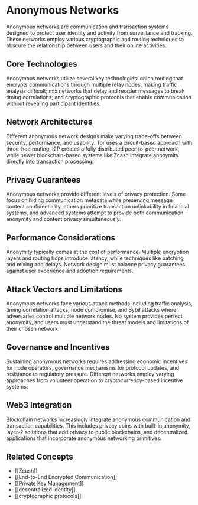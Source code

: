 # Anonymous Networks

Anonymous networks are communication and transaction systems designed to protect user identity and activity from surveillance and tracking. These networks employ various cryptographic and routing techniques to obscure the relationship between users and their online activities.

## Core Technologies

Anonymous networks utilize several key technologies: onion routing that encrypts communications through multiple relay nodes, making traffic analysis difficult; mix networks that delay and reorder messages to break timing correlations; and cryptographic protocols that enable communication without revealing participant identities.

## Network Architectures

Different anonymous network designs make varying trade-offs between security, performance, and usability. Tor uses a circuit-based approach with three-hop routing, I2P creates a fully distributed peer-to-peer network, while newer blockchain-based systems like Zcash integrate anonymity directly into transaction processing.

## Privacy Guarantees

Anonymous networks provide different levels of privacy protection. Some focus on hiding communication metadata while preserving message content confidentiality, others prioritize transaction unlinkability in financial systems, and advanced systems attempt to provide both communication anonymity and content privacy simultaneously.

## Performance Considerations

Anonymity typically comes at the cost of performance. Multiple encryption layers and routing hops introduce latency, while techniques like batching and mixing add delays. Network design must balance privacy guarantees against user experience and adoption requirements.

## Attack Vectors and Limitations

Anonymous networks face various attack methods including traffic analysis, timing correlation attacks, node compromise, and Sybil attacks where adversaries control multiple network nodes. No system provides perfect anonymity, and users must understand the threat models and limitations of their chosen network.

## Governance and Incentives

Sustaining anonymous networks requires addressing economic incentives for node operators, governance mechanisms for protocol updates, and resistance to regulatory pressure. Different networks employ varying approaches from volunteer operation to cryptocurrency-based incentive systems.

## Web3 Integration

Blockchain networks increasingly integrate anonymous communication and transaction capabilities. This includes privacy coins with built-in anonymity, layer-2 solutions that add privacy to public blockchains, and decentralized applications that incorporate anonymous networking primitives.

## Related Concepts

- [[Zcash]]
- [[End-to-End Encrypted Communication]]
- [[Private Key Management]]
- [[decentralized identity]]
- [[cryptographic protocols]]